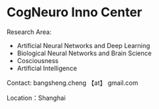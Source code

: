 # CogNeuro Inno Center

Research Area:
- Artificial Neural Networks and Deep Learning
- Biological Neural Networks and Brain Science
- Cosciousness
- Artificial Intelligence

Contact: bangsheng.cheng 【at】 gmail.com

Location：Shanghai

<!---
chengbangsheng/chengbangsheng is a ✨ special ✨ repository because its `README.md` (this file) appears on your GitHub profile.
You can click the Preview link to take a look at your changes.
--->
